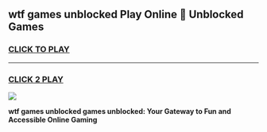 
## wtf games unblocked Play Online 👋 Unblocked Games
<h3>
<a href="https://premium.freeplayer.one?title=wtf_games_unblocked&ref=19F">CLICK TO PLAY</a></h3>
<hr>

<h3>
<a href="https://premium.freeplayer.one?title=wtf_games_unblocked&ref=19F">CLICK 2 PLAY</a>
  
</h3>

<a href="https://premium.freeplayer.one?title=wtf_games_unblocked&ref=19F"><img src="https://clearcache.store/games.png"></a>


**wtf games unblocked games unblocked: Your Gateway to Fun and Accessible Online Gaming**
